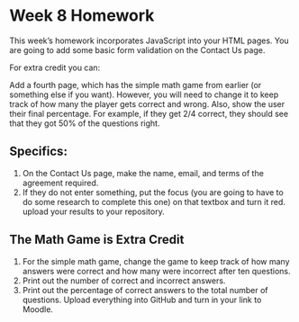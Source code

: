 # Week 8 Homework

This week’s homework incorporates JavaScript into your HTML pages. You are going to add some basic form validation on the Contact Us page.

For extra credit you can:

Add a fourth page, which has the simple math game from earlier (or something else if you want). However, you will need to change it to keep track of how many the player gets correct and wrong. Also, show the user their final percentage. For example, if they get 2/4 correct, they should see that they got 50% of the questions right.

## Specifics:

1) On the Contact Us page, make the name, email, and terms of the agreement required.
2) If they do not enter something, put the focus (you are going to have to do some research to complete this one) on that textbox and turn it red. upload your results to your repository.
   
## The Math Game is Extra Credit

1) For the simple math game, change the game to keep track of how many answers were correct and how many were incorrect after ten questions.
2) Print out the number of correct and incorrect answers.
3) Print out the percentage of correct answers to the total number of questions.
Upload everything into GitHub and turn in your link to Moodle.
